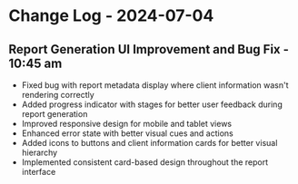# Change Log - 2024-07-04

## Report Generation UI Improvement and Bug Fix - 10:45 am

- Fixed bug with report metadata display where client information wasn't rendering correctly
- Added progress indicator with stages for better user feedback during report generation
- Improved responsive design for mobile and tablet views
- Enhanced error state with better visual cues and actions
- Added icons to buttons and client information cards for better visual hierarchy
- Implemented consistent card-based design throughout the report interface

